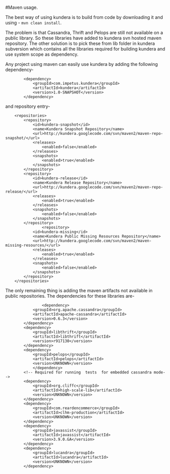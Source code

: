#Maven usage.

The best way of using kundera is to build from code by downloading it and using -
`mvn clean install`.

The problem is that Cassandra, Thrift and Pelops are still not available on a public library. So these libraries have added to kundera svn hosted maven repository. The other solution is to pick these from lib folder in kundera subversion which contains all the libraries required for building kundera and use system scope as dependency.

Any project using maven can easily use kundera by adding the following dependency-
```
		<dependency>
			<groupId>com.impetus.kundera</groupId>
			<artifactId>kundera</artifactId>
			<version>1.0-SNAPSHOT</version>
		</dependency>
```

and repository entry-

```
	<repositories>
		<repository>
			<id>kundera-snapshot</id>
			<name>Kundera Snapshot Repository</name>
			<url>http://kundera.googlecode.com/svn/maven2/maven-repo-snapshot/</url>
			<releases>
				<enabled>false</enabled>
			</releases>
			<snapshots>
				<enabled>true</enabled>
			</snapshots>
		</repository>
		<repository>
			<id>kundera-release</id>
			<name>Kundera Release Repository</name>
			<url>http://kundera.googlecode.com/svn/maven2/maven-repo-release/</url>
			<releases>
				<enabled>true</enabled>
			</releases>
			<snapshots>
				<enabled>false</enabled>
			</snapshots>
		</repository>
                <repository>
			<id>kundera-missing</id>
			<name>Kundera Public Missing Resources Repository</name>
			<url>http://kundera.googlecode.com/svn/maven2/maven-missing-resources/</url>
			<releases>
				<enabled>true</enabled>
			</releases>
			<snapshots>
				<enabled>false</enabled>
			</snapshots>
		</repository>
	</repositories>
```

The only remaining thing is adding the maven artifacts not available in public repositories. The dependencies for these libraries are-
```
                <dependency>
			<groupId>org.apache.cassandra</groupId>
			<artifactId>apache-cassandra</artifactId>
			<version>0.6.3</version>
		</dependency>
		<dependency>
			<groupId>libthrift</groupId>
			<artifactId>libthrift</artifactId>
			<version>r917130</version>
		</dependency>
		<dependency>
			<groupId>pelops</groupId>
			<artifactId>pelops</artifactId>
			<version>UNKNOWN</version>
			</dependency>
		<!-- Required for running  tests  for embedded cassandra mode-->
		<dependency>
			<groupId>org.cliffc</groupId>
			<artifactId>high-scale-lib</artifactId>
			<version>UNKNOWN</version>
		</dependency>
		<dependency>
			<groupId>com.reardencommerce</groupId>
			<artifactId>clhm-production</artifactId>
			<version>UNKNOWN</version>
		</dependency>
		<dependency>
			<groupId>javassist</groupId>
			<artifactId>javassist</artifactId>
			<version>3.9.0.GA</version>
		</dependency>
		<dependency>
			<groupId>lucandra</groupId>
			<artifactId>lucandra</artifactId>
			<version>UNKNOWN</version>
		</dependency>
```